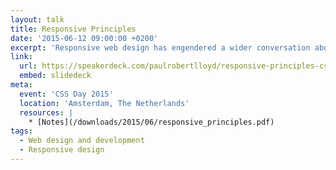 ```yaml
---
layout: talk
title: Responsive Principles
date: '2015-06-12 09:00:00 +0200'
excerpt: 'Responsive web design has engendered a wider conversation about how we build products that accommodate an increasing breadth of connected devices. This talk will suggest a framework within which we can model this continuing discussion, and outline the principles needed for our work to better respond to a rapidly changing world.'
link:
  url: https://speakerdeck.com/paulrobertlloyd/responsive-principles-css-day
  embed: slidedeck
meta:
  event: 'CSS Day 2015'
  location: 'Amsterdam, The Netherlands'
  resources: |
    * [Notes](/downloads/2015/06/responsive_principles.pdf)
tags:
  - Web design and development
  - Responsive design
---
```

